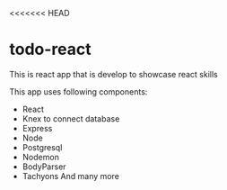 <<<<<<< HEAD

# todo-react
This is react app that is develop to showcase react skills

This app uses following components:

* React
* Knex to connect database
* Express
* Node
* Postgresql
* Nodemon
* BodyParser
* Tachyons
And many more

